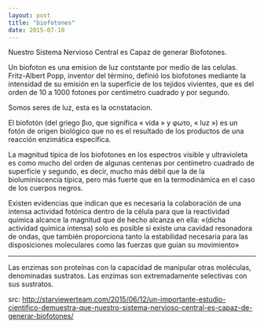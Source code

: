 ```yaml
---
layout: post
title: "biofotones"
date: 2015-07-10
---
```

Nuestro Sistema Nervioso Central es Capaz de generar Biofotones.

Un biofoton es una emision de luz contstante por medio de las celulas.
Fritz-Albert Popp, inventor del término, definió los biofotones mediante la intensidad de su emisión en la superficie de los tejidos vivientes, que es del orden de 10 a 1000 fotones por centímetro cuadrado y por segundo.

Somos seres de luz, esta es la ocnstatacion.

El biofotón (del griego βιο, que significa « vida » y φωτο, « luz ») es un fotón de origen biológico que no es el resultado de los productos de una reacción enzimática específica.

La magnitud típica de los biofotones en los espectros visible y ultravioleta es como mucho del orden de algunas centenas por centímetro cuadrado de superficie y segundo, es decir, mucho más débil que la de la bioluminiscencia típica, pero más fuerte que en la termodinámica en el caso de los cuerpos negros.

Existen evidencias que indican que es necesaria la colaboración de una intensa actividad fotónica dentro de la célula para que la reactividad química alcance la magnitud que de hecho alcanza en ella: «(dicha actividad química intensa) solo es posible si existe una cavidad resonadora de ondas, que también proporciona tanto la estabilidad necesaria para las disposiciones moleculares como las fuerzas que guían su movimiento»


---
Las enzimas son proteínas con la capacidad de manipular otras moléculas, denominadas sustratos.
Las enzimas son extremadamente selectivas con sus sustratos.



src: http://starviewerteam.com/2015/06/12/un-importante-estudio-cientifico-demuestra-que-nuestro-sistema-nervioso-central-es-capaz-de-generar-biofotones/
